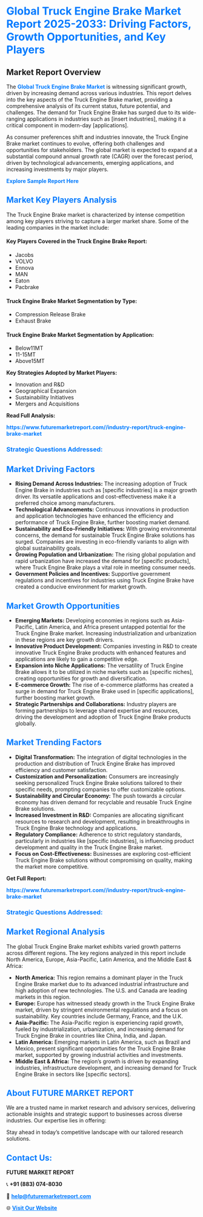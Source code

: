 <h1 style="color: #007BFF;">Global Truck Engine Brake Market Report 2025-2033: Driving Factors, Growth Opportunities, and Key Players</h1>

<section id="overview">
<h2>Market Report Overview</h2>
<p>The <a href="https://www.futuremarketreport.com//industry-report/truck-engine-brake-market" style="color: #007BFF; text-decoration: none;"><strong>Global Truck Engine Brake Market</strong></a> is witnessing significant growth, driven by increasing demand across various industries. This report delves into the key aspects of the Truck Engine Brake market, providing a comprehensive analysis of its current status, future potential, and challenges. The demand for Truck Engine Brake has surged due to its wide-ranging applications in industries such as [insert industries], making it a critical component in modern-day [applications].</p>
<p>As consumer preferences shift and industries innovate, the Truck Engine Brake market continues to evolve, offering both challenges and opportunities for stakeholders. The global market is expected to expand at a substantial compound annual growth rate (CAGR) over the forecast period, driven by technological advancements, emerging applications, and increasing investments by major players.</p>
</section>

<section id="overview">
<p><a href="https://www.futuremarketreport.com//request-sample/reportId=48542" style="color: #007BFF; text-decoration: none;"><strong>Explore Sample Report Here</strong></a></p>
</section>

<section id="key-players">
<h2 style="color: #007BFF;">Market Key Players Analysis</h2>
<p>The Truck Engine Brake market is characterized by intense competition among key players striving to capture a larger market share. Some of the leading companies in the market include:</p>
<h4>Key Players Covered in the Truck Engine Brake Report:</h4>
<ul><li>Jacobs</li><li>VOLVO</li><li>Ennova</li><li>MAN</li><li>Eaton</li><li>Pacbrake</li></ul>
<h4>Truck Engine Brake Market Segmentation by Type:</h4>
<ul><li>Compression Release Brake</li><li>Exhaust Brake</li></ul>

<h4>Truck Engine Brake Market Segmentation by Application:</h4>
<ul><li>Below11MT</li><li>11-15MT</li><li>Above15MT</li></ul>
<p><strong>Key Strategies Adopted by Market Players:</strong></p>
<ul>
<li>Innovation and R&D</li>
<li>Geographical Expansion</li>
<li>Sustainability Initiatives</li>
<li>Mergers and Acquisitions</li>
</ul>
</section>

<section>
<p><strong>Read Full Analysis: </strong></p><a href="https://www.futuremarketreport.com//industry-report/truck-engine-brake-market" style="color: #007BFF; text-decoration: none;"><strong>https://www.futuremarketreport.com//industry-report/truck-engine-brake-market</strong></a>
<h3 style="color: #007BFF;">Strategic Questions Addressed:</h3>
</section>

<section id="driving-factors">
<h2 style="color: #007BFF;">Market Driving Factors</h2>
<ul>
<li><strong>Rising Demand Across Industries:</strong> The increasing adoption of Truck Engine Brake in industries such as [specific industries] is a major growth driver. Its versatile applications and cost-effectiveness make it a preferred choice among manufacturers.</li>
<li><strong>Technological Advancements:</strong> Continuous innovations in production and application technologies have enhanced the efficiency and performance of Truck Engine Brake, further boosting market demand.</li>
<li><strong>Sustainability and Eco-Friendly Initiatives:</strong> With growing environmental concerns, the demand for sustainable Truck Engine Brake solutions has surged. Companies are investing in eco-friendly variants to align with global sustainability goals.</li>
<li><strong>Growing Population and Urbanization:</strong> The rising global population and rapid urbanization have increased the demand for [specific products], where Truck Engine Brake plays a vital role in meeting consumer needs.</li>
<li><strong>Government Policies and Incentives:</strong> Supportive government regulations and incentives for industries using Truck Engine Brake have created a conducive environment for market growth.</li>
</ul>
</section>

<section id="growth-opportunities">
<h2 style="color: #007BFF;">Market Growth Opportunities</h2>
<ul>
<li><strong>Emerging Markets:</strong> Developing economies in regions such as Asia-Pacific, Latin America, and Africa present untapped potential for the Truck Engine Brake market. Increasing industrialization and urbanization in these regions are key growth drivers.</li>
<li><strong>Innovative Product Development:</strong> Companies investing in R&D to create innovative Truck Engine Brake products with enhanced features and applications are likely to gain a competitive edge.</li>
<li><strong>Expansion into Niche Applications:</strong> The versatility of Truck Engine Brake allows it to be utilized in niche markets such as [specific niches], creating opportunities for growth and diversification.</li>
<li><strong>E-commerce Growth:</strong> The rise of e-commerce platforms has created a surge in demand for Truck Engine Brake used in [specific applications], further boosting market growth.</li>
<li><strong>Strategic Partnerships and Collaborations:</strong> Industry players are forming partnerships to leverage shared expertise and resources, driving the development and adoption of Truck Engine Brake products globally.</li>
</ul>
</section>

<section id="trending-factors">
<h2 style="color: #007BFF;">Market Trending Factors</h2>
<ul>
<li><strong>Digital Transformation:</strong> The integration of digital technologies in the production and distribution of Truck Engine Brake has improved efficiency and customer satisfaction.</li>
<li><strong>Customization and Personalization:</strong> Consumers are increasingly seeking personalized Truck Engine Brake solutions tailored to their specific needs, prompting companies to offer customizable options.</li>
<li><strong>Sustainability and Circular Economy:</strong> The push towards a circular economy has driven demand for recyclable and reusable Truck Engine Brake solutions.</li>
<li><strong>Increased Investment in R&D:</strong> Companies are allocating significant resources to research and development, resulting in breakthroughs in Truck Engine Brake technology and applications.</li>
<li><strong>Regulatory Compliance:</strong> Adherence to strict regulatory standards, particularly in industries like [specific industries], is influencing product development and quality in the Truck Engine Brake market.</li>
<li><strong>Focus on Cost-Effectiveness:</strong> Businesses are exploring cost-efficient Truck Engine Brake solutions without compromising on quality, making the market more competitive.</li>
</ul>
</section>

<section>
<p><strong>Get Full Report: </strong></p><a href="https://www.futuremarketreport.com//industry-report/truck-engine-brake-market" style="color: #007BFF; text-decoration: none;"><strong>https://www.futuremarketreport.com//industry-report/truck-engine-brake-market</strong></a>
<h3 style="color: #007BFF;">Strategic Questions Addressed:</h3>
</section>


<section id="regional-analysis">
<h2 style="color: #007BFF;">Market Regional Analysis</h2>
<p>The global Truck Engine Brake market exhibits varied growth patterns across different regions. The key regions analyzed in this report include North America, Europe, Asia-Pacific, Latin America, and the Middle East & Africa:</p>
<ul>
<li><strong>North America:</strong> This region remains a dominant player in the Truck Engine Brake market due to its advanced industrial infrastructure and high adoption of new technologies. The U.S. and Canada are leading markets in this region.</li>
<li><strong>Europe:</strong> Europe has witnessed steady growth in the Truck Engine Brake market, driven by stringent environmental regulations and a focus on sustainability. Key countries include Germany, France, and the U.K.</li>
<li><strong>Asia-Pacific:</strong> The Asia-Pacific region is experiencing rapid growth, fueled by industrialization, urbanization, and increasing demand for Truck Engine Brake in countries like China, India, and Japan.</li>
<li><strong>Latin America:</strong> Emerging markets in Latin America, such as Brazil and Mexico, present significant opportunities for the Truck Engine Brake market, supported by growing industrial activities and investments.</li>
<li><strong>Middle East & Africa:</strong> The region’s growth is driven by expanding industries, infrastructure development, and increasing demand for Truck Engine Brake in sectors like [specific sectors].</li>
</ul>
</section>

<footer>
<h2 style="color: #007BFF;">About FUTURE MARKET REPORT</h2>
<p>We are a trusted name in market research and advisory services, delivering actionable insights and strategic support to businesses across diverse industries. Our expertise lies in offering:</p>

<p>Stay ahead in today’s competitive landscape with our tailored research solutions.</p>

<h2 style="color: #007BFF;">Contact Us:</h2>
<p><strong>FUTURE MARKET REPORT</strong></p>
<p>📞 <strong>+91 (883) 074-8030</strong></p>
<p>📧 <strong><a href="mailto:help@futuremarketreport.com" style="color: #007BFF;">help@futuremarketreport.com</a></strong></p>
<p>🌐 <strong><a href="https://www.futuremarketreport.com/" style="color: #007BFF;">Visit Our Website</a></strong></p>
</footer>